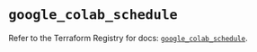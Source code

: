 # `google_colab_schedule`

Refer to the Terraform Registry for docs: [`google_colab_schedule`](https://registry.terraform.io/providers/hashicorp/google/6.24.0/docs/resources/colab_schedule).

